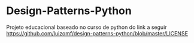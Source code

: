 # Design-Patterns-Python

Projeto educacional baseado no curso de python do link a seguir https://github.com/luizomf/design-patterns-python/blob/master/LICENSE